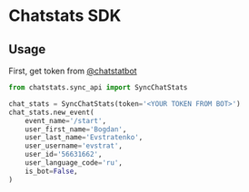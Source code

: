 # Chatstats SDK

## Usage

First, get token from [@chatstatbot](https://t.me/chatstatbot?start=token) 

```python
from chatstats.sync_api import SyncChatStats

chat_stats = SyncChatStats(token='<YOUR TOKEN FROM BOT>')
chat_stats.new_event(
    event_name='/start',
    user_first_name='Bogdan',
    user_last_name='Evstratenko',
    user_username='evstrat',
    user_id='56631662',
    user_language_code='ru',
    is_bot=False,
)
```

